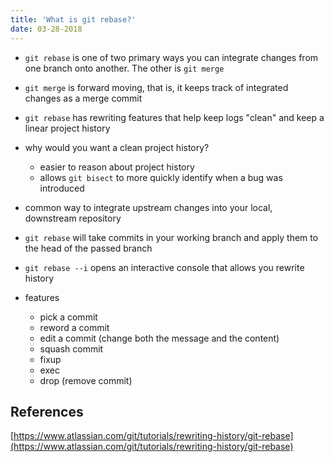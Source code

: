 ```yaml
---
title: 'What is git rebase?'
date: 03-28-2018
---
```


- `git rebase` is one of two primary ways you can integrate changes from one branch onto another. The other is `git merge`
- `git merge` is forward moving, that is, it keeps track of integrated changes as a merge commit
- `git rebase` has rewriting features that help keep logs "clean" and keep a linear project history
- why would you want a clean project history?
    - easier to reason about project history
    - allows `git bisect` to more quickly identify when a bug was introduced
- common way to integrate upstream changes into your local, downstream repository
- `git rebase` will take commits in your working branch and apply them to the head of the passed branch
- `git rebase --i` opens an interactive console that allows you rewrite history

- features
    - pick a commit
    - reword a commit
    - edit a commit (change both the message and the content)
    - squash commit
    - fixup
    - exec
    - drop (remove commit)


## References

[https://www.atlassian.com/git/tutorials/rewriting-history/git-rebase](https://www.atlassian.com/git/tutorials/rewriting-history/git-rebase)
